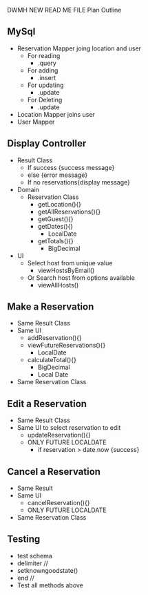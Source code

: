 DWMH NEW READ ME FILE
Plan Outline
## MySql
- Reservation Mapper joing location and user
  - For reading
    - .query
  - For adding
    - .insert
  - For updating
    - .update
  - For Deleting
    - .update
- Location Mapper joins user
- User Mapper
## Display Controller 
- Result Class
  - If success {success message}
  - else {error message}
  - If no reservations{display message}
- Domain
  - Reservation Class
    - getLocation(){}
    - getAllReservations(){}
    - getGuest(){}
    - getDates(){}
      - LocalDate
    - getTotals(){}
      - BigDecimal
- UI
  - Select host from unique value
    - viewHostsByEmail() 
  - Or Search host from options available
    - viewAllHosts()
## Make a Reservation
- Same Result Class 
- Same UI 
  - addReservation(){}
  - viewFutureReservations(){}
    - LocalDate
  - calculateTotal(){}
    - BigDecimal
    - Local Date
- Same Reservation Class
## Edit a Reservation
- Same Result Class
- Same UI to select reservation to edit
  - updateReservation(){}
  - ONLY FUTURE LOCALDATE
    - if reservation > date.now {success}
## Cancel a Reservation
- Same Result
- Same UI
  - cancelReservation(){}
  - ONLY FUTURE LOCALDATE
- Same Reservation Class
## Testing
- test schema 
- delimiter //
- setknowngoodstate()
- end //
- Test all methods above